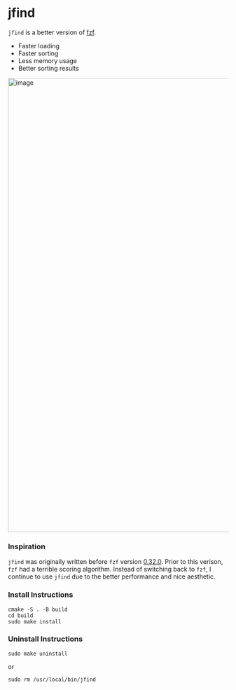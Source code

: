 # jfind

`jfind` is a better version of [fzf](https://github.com/junegunn/fzf).

 * Faster loading
 * Faster sorting
 * Less memory usage
 * Better sorting results


<img width="1037" alt="image" src="https://user-images.githubusercontent.com/83528263/211302575-315d669c-2552-4213-a3a1-071fde7995fe.png">

### Inspiration

`jfind` was originally written before `fzf` version [0.32.0](https://github.com/junegunn/fzf/releases/tag/0.32.0).
Prior to this verison, `fzf` had a terrible scoring algorithm.
Instead of switching back to `fzf`, I continue to use `jfind` due to the better performance and nice aesthetic.

### Install Instructions

    cmake -S . -B build
    cd build
    sudo make install

### Uninstall Instructions

    sudo make uninstall

or

    sudo rm /usr/local/bin/jfind
